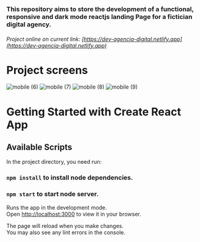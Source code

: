 ### This repository aims to store the development of a functional, responsive and dark mode reactjs landing Page for a fictician digital agency.

###### Project online on current link: [https://dev-agencia-digital.netlify.app](https://dev-agencia-digital.netlify.app)

# Project screens


![mobile (6)](https://github.com/Thiagoreis9/LandingPage-AgenciaDigital/assets/61464525/cb4f0eab-9b1f-41e8-8183-a2a9786c7a27)
![mobile (7)](https://github.com/Thiagoreis9/LandingPage-AgenciaDigital/assets/61464525/9b50453e-9714-4cdd-86e0-86f28602dedf)
![mobile (8)](https://github.com/Thiagoreis9/LandingPage-AgenciaDigital/assets/61464525/45a61b9e-3551-4459-8eaa-d283cd67153e)
![mobile (9)](https://github.com/Thiagoreis9/LandingPage-AgenciaDigital/assets/61464525/28f244f6-f878-4744-a837-5d22f152685e)



# Getting Started with Create React App

## Available Scripts

In the project directory, you need run:

### `npm install` to install node dependencies.

### `npm start` to start node server.

Runs the app in the development mode.\
Open [http://localhost:3000](http://localhost:3000) to view it in your browser.

The page will reload when you make changes.\
You may also see any lint errors in the console.

